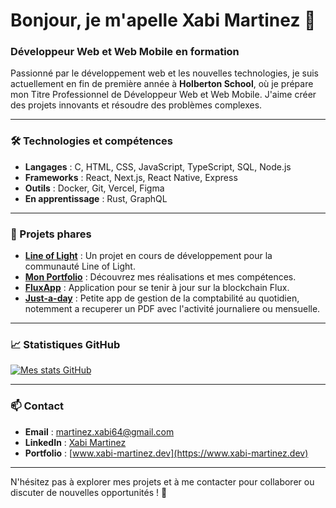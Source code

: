 # Bonjour, je m'apelle Xabi Martinez 👋

### Développeur Web et Web Mobile en formation

Passionné par le développement web et les nouvelles technologies, je suis actuellement en fin de première année à **Holberton School**, où je prépare mon Titre Professionnel de Développeur Web et Web Mobile. J'aime créer des projets innovants et résoudre des problèmes complexes.

---

### 🛠️ Technologies et compétences

- **Langages** : C, HTML, CSS, JavaScript, TypeScript, SQL, Node.js
- **Frameworks** : React, Next.js, React Native, Express
- **Outils** : Docker, Git, Vercel, Figma
- **En apprentissage** : Rust, GraphQL

---

### 🌟 Projets phares

- **[Line of Light](https://line-of-light.vercel.app/)** : Un projet en cours de développement pour la communauté Line of Light.
- **[Mon Portfolio](https://www.xabi-martinez.dev/)** : Découvrez mes réalisations et mes compétences.
- **[FluxApp](https://flux-app-website.vercel.app/)** : Application pour se tenir à jour sur la blockchain Flux.
- **[Just-a-day](https://just-a-day-plus-pdf.vercel.app/)** : Petite app de gestion de la comptabilité au quotidien, notemment a recuperer un PDF avec l'activité journaliere ou mensuelle.

---

### 📈 Statistiques GitHub

[![Mes stats GitHub](https://github-readme-stats.vercel.app/api?username=tonpseudo&show_icons=true&theme=dark)](https://github.com/Basco64)

---

### 📫 Contact

- **Email** : [martinez.xabi64@gmail.com](mailto:martinez.xabi64@gmail.com)
- **LinkedIn** : [Xabi Martinez](https://www.linkedin.com/in/basco64/)
- **Portfolio** : [www.xabi-martinez.dev](https://www.xabi-martinez.dev)

---

N'hésitez pas à explorer mes projets et à me contacter pour collaborer ou discuter de nouvelles opportunités ! 🚀
